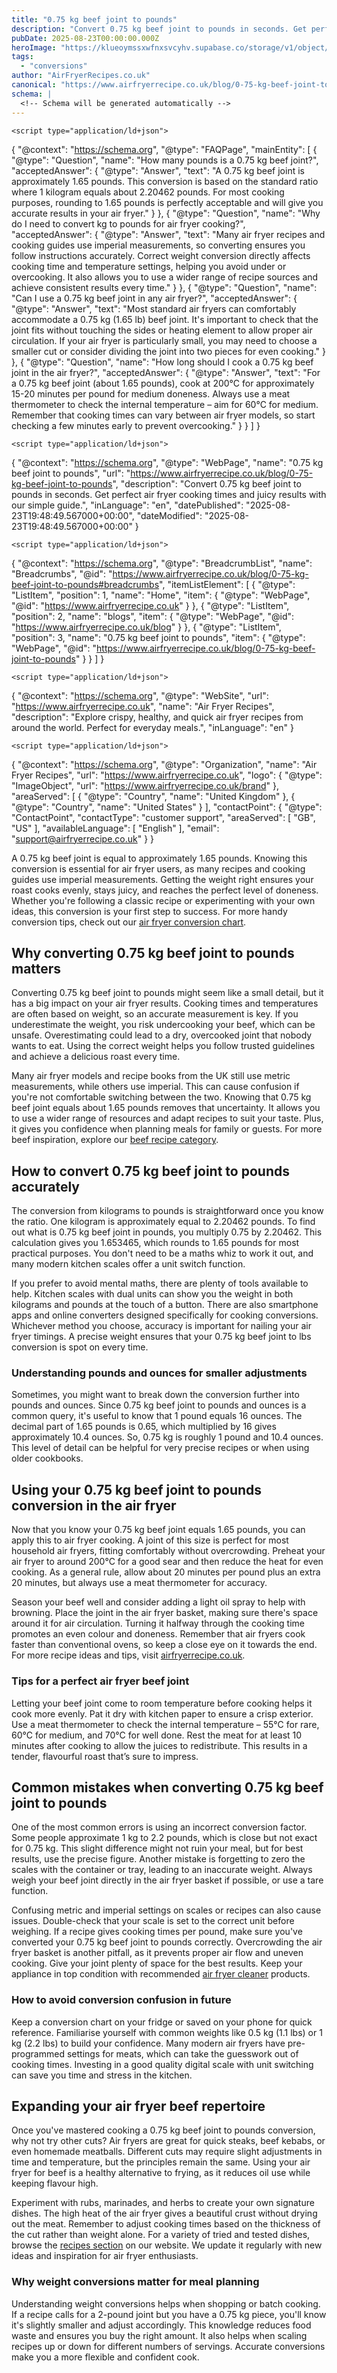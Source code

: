 ```yaml
---
title: "0.75 kg beef joint to pounds"
description: "Convert 0.75 kg beef joint to pounds in seconds. Get perfect air fryer cooking times and juicy results with our simple guide."
pubDate: 2025-08-23T00:00:00.000Z
heroImage: "https://klueoymssxwfnxsvcyhv.supabase.co/storage/v1/object/public/Shmucket/0-75-kg-beef-joint-to-pounds.webp"
tags:
  - "conversions"
author: "AirFryerRecipes.co.uk"
canonical: "https://www.airfryerrecipe.co.uk/blog/0-75-kg-beef-joint-to-pounds"
schema: |
  <!-- Schema will be generated automatically -->
---
```

<script type="application/ld+json">
{
    "@context": "https://schema.org",
    "@type": "BlogPosting",
    "url": "https://www.airfryerrecipe.co.uk/blog/0-75-kg-beef-joint-to-pounds",
    "mainEntityOfPage": {
        "@type": "WebPage",
        "@id": "https://www.airfryerrecipe.co.uk/blog/0-75-kg-beef-joint-to-pounds"
    },
    "headline": "Easy 0.75 kg Beef Joint to Pounds Conversion Guide",
    "description": "Convert 0.75 kg beef joint to pounds in seconds. Get perfect air fryer cooking times and juicy results with our simple guide.",
    "author": {
        "@type": "Person",
        "name": "AirFryerRecipes.co.uk",
        "url": "https://www.airfryerrecipe.co.uk/about",
        "image": {
            "@type": "ImageObject",
            "url": "https://klueoymssxwfnxsvcyhv.supabase.co/storage/v1/object/public/Shmucket/Me.jpg"
        }
    },
    "publisher": {
        "@type": "Organization",
        "name": "Air Fryer Recipe",
        "logo": {
            "@type": "ImageObject",
            "url": "https://cdn.prod.website-files.com/68224a465dfe9a7ab4f57570/6844191451a8b2f1e37e63cc_Untitled%20design%20-%202025-06-05T205644.948%20(1).png"
        }
    },
    "datePublished": "2025-08-23T19:48:49.567Z",
    "dateModified": "2025-08-23T19:48:49.567Z",
    "image": {
        "@type": "ImageObject",
        "url": "https://klueoymssxwfnxsvcyhv.supabase.co/storage/v1/object/public/Shmucket/0-75-kg-beef-joint-to-pounds.webp"
    },
    "about": {
        "@type": "Thing",
        "name": "Conversions"
    },
    "articleSection": "Conversions",
    "inLanguage": "en-GB"
}
</script>

    <script type="application/ld+json">
{
    "@context": "https://schema.org",
    "@type": "FAQPage",
    "mainEntity": [
        {
            "@type": "Question",
            "name": "How many pounds is a 0.75 kg beef joint?",
            "acceptedAnswer": {
                "@type": "Answer",
                "text": "A 0.75 kg beef joint is approximately 1.65 pounds. This conversion is based on the standard ratio where 1 kilogram equals about 2.20462 pounds. For most cooking purposes, rounding to 1.65 pounds is perfectly acceptable and will give you accurate results in your air fryer."
            }
        },
        {
            "@type": "Question",
            "name": "Why do I need to convert kg to pounds for air fryer cooking?",
            "acceptedAnswer": {
                "@type": "Answer",
                "text": "Many air fryer recipes and cooking guides use imperial measurements, so converting ensures you follow instructions accurately. Correct weight conversion directly affects cooking time and temperature settings, helping you avoid under or overcooking. It also allows you to use a wider range of recipe sources and achieve consistent results every time."
            }
        },
        {
            "@type": "Question",
            "name": "Can I use a 0.75 kg beef joint in any air fryer?",
            "acceptedAnswer": {
                "@type": "Answer",
                "text": "Most standard air fryers can comfortably accommodate a 0.75 kg (1.65 lb) beef joint. It's important to check that the joint fits without touching the sides or heating element to allow proper air circulation. If your air fryer is particularly small, you may need to choose a smaller cut or consider dividing the joint into two pieces for even cooking."
            }
        },
        {
            "@type": "Question",
            "name": "How long should I cook a 0.75 kg beef joint in the air fryer?",
            "acceptedAnswer": {
                "@type": "Answer",
                "text": "For a 0.75 kg beef joint (about 1.65 pounds), cook at 200°C for approximately 15-20 minutes per pound for medium doneness. Always use a meat thermometer to check the internal temperature – aim for 60°C for medium. Remember that cooking times can vary between air fryer models, so start checking a few minutes early to prevent overcooking."
            }
        }
    ]
}
</script>

    <script type="application/ld+json">
{
    "@context": "https://schema.org",
    "@type": "WebPage",
    "name": "0.75 kg beef joint to pounds",
    "url": "https://www.airfryerrecipe.co.uk/blog/0-75-kg-beef-joint-to-pounds",
    "description": "Convert 0.75 kg beef joint to pounds in seconds. Get perfect air fryer cooking times and juicy results with our simple guide.",
    "inLanguage": "en",
    "datePublished": "2025-08-23T19:48:49.567000+00:00",
    "dateModified": "2025-08-23T19:48:49.567000+00:00"
}
</script>

    <script type="application/ld+json">
{
    "@context": "https://schema.org",
    "@type": "BreadcrumbList",
    "name": "Breadcrumbs",
    "@id": "https://www.airfryerrecipe.co.uk/blog/0-75-kg-beef-joint-to-pounds#breadcrumbs",
    "itemListElement": [
        {
            "@type": "ListItem",
            "position": 1,
            "name": "Home",
            "item": {
                "@type": "WebPage",
                "@id": "https://www.airfryerrecipe.co.uk"
            }
        },
        {
            "@type": "ListItem",
            "position": 2,
            "name": "blogs",
            "item": {
                "@type": "WebPage",
                "@id": "https://www.airfryerrecipe.co.uk/blog"
            }
        },
        {
            "@type": "ListItem",
            "position": 3,
            "name": "0.75 kg beef joint to pounds",
            "item": {
                "@type": "WebPage",
                "@id": "https://www.airfryerrecipe.co.uk/blog/0-75-kg-beef-joint-to-pounds"
            }
        }
    ]
}
</script>

    <script type="application/ld+json">
{
    "@context": "https://schema.org",
    "@type": "WebSite",
    "url": "https://www.airfryerrecipe.co.uk",
    "name": "Air Fryer Recipes",
    "description": "Explore crispy, healthy, and quick air fryer recipes from around the world. Perfect for everyday meals.",
    "inLanguage": "en"
}
</script>

    <script type="application/ld+json">
{
    "@context": "https://schema.org",
    "@type": "Organization",
    "name": "Air Fryer Recipes",
    "url": "https://www.airfryerrecipe.co.uk",
    "logo": {
        "@type": "ImageObject",
        "url": "https://www.airfryerrecipe.co.uk/brand"
    },
    "areaServed": [
        {
            "@type": "Country",
            "name": "United Kingdom"
        },
        {
            "@type": "Country",
            "name": "United States"
        }
    ],
    "contactPoint": {
        "@type": "ContactPoint",
        "contactType": "customer support",
        "areaServed": [
            "GB",
            "US"
        ],
        "availableLanguage": [
            "English"
        ],
        "email": "support@airfryerrecipe.co.uk"
    }
}
</script>

<p>A 0.75 kg beef joint is equal to approximately 1.65 pounds. Knowing this conversion is essential for air fryer users, as many recipes and cooking guides use imperial measurements. Getting the weight right ensures your roast cooks evenly, stays juicy, and reaches the perfect level of doneness. Whether you're following a classic recipe or experimenting with your own ideas, this conversion is your first step to success. For more handy conversion tips, check out our <a href="https://www.airfryerrecipe.co.uk/air-fryer-conversion-chart">air fryer conversion chart</a>.</p>

<h2>Why converting 0.75 kg beef joint to pounds matters</h2>
<p>Converting 0.75 kg beef joint to pounds might seem like a small detail, but it has a big impact on your air fryer results. Cooking times and temperatures are often based on weight, so an accurate measurement is key. If you underestimate the weight, you risk undercooking your beef, which can be unsafe. Overestimating could lead to a dry, overcooked joint that nobody wants to eat. Using the correct weight helps you follow trusted guidelines and achieve a delicious roast every time.</p>
<p>Many air fryer models and recipe books from the UK still use metric measurements, while others use imperial. This can cause confusion if you're not comfortable switching between the two. Knowing that 0.75 kg beef joint equals about 1.65 pounds removes that uncertainty. It allows you to use a wider range of resources and adapt recipes to suit your taste. Plus, it gives you confidence when planning meals for family or guests. For more beef inspiration, explore our <a href="https://www.airfryerrecipe.co.uk/recipe-category/beef">beef recipe category</a>.</p>

<h2>How to convert 0.75 kg beef joint to pounds accurately</h2>
<p>The conversion from kilograms to pounds is straightforward once you know the ratio. One kilogram is approximately equal to 2.20462 pounds. To find out what is 0.75 kg beef joint in pounds, you multiply 0.75 by 2.20462. This calculation gives you 1.653465, which rounds to 1.65 pounds for most practical purposes. You don't need to be a maths whiz to work it out, and many modern kitchen scales offer a unit switch function.</p>
<p>If you prefer to avoid mental maths, there are plenty of tools available to help. Kitchen scales with dual units can show you the weight in both kilograms and pounds at the touch of a button. There are also smartphone apps and online converters designed specifically for cooking conversions. Whichever method you choose, accuracy is important for nailing your air fryer timings. A precise weight ensures that your 0.75 kg beef joint to lbs conversion is spot on every time.</p>

<h3>Understanding pounds and ounces for smaller adjustments</h3>
<p>Sometimes, you might want to break down the conversion further into pounds and ounces. Since 0.75 kg beef joint to pounds and ounces is a common query, it's useful to know that 1 pound equals 16 ounces. The decimal part of 1.65 pounds is 0.65, which multiplied by 16 gives approximately 10.4 ounces. So, 0.75 kg is roughly 1 pound and 10.4 ounces. This level of detail can be helpful for very precise recipes or when using older cookbooks.</p>

<h2>Using your 0.75 kg beef joint to pounds conversion in the air fryer</h2>
<p>Now that you know your 0.75 kg beef joint equals 1.65 pounds, you can apply this to air fryer cooking. A joint of this size is perfect for most household air fryers, fitting comfortably without overcrowding. Preheat your air fryer to around 200°C for a good sear and then reduce the heat for even cooking. As a general rule, allow about 20 minutes per pound plus an extra 20 minutes, but always use a meat thermometer for accuracy.</p>
<p>Season your beef well and consider adding a light oil spray to help with browning. Place the joint in the air fryer basket, making sure there's space around it for air circulation. Turning it halfway through the cooking time promotes an even colour and doneness. Remember that air fryers cook faster than conventional ovens, so keep a close eye on it towards the end. For more recipe ideas and tips, visit <a href="https://www.airfryerrecipe.co.uk/">airfryerrecipe.co.uk</a>.</p>

<h3>Tips for a perfect air fryer beef joint</h3>
<p>Letting your beef joint come to room temperature before cooking helps it cook more evenly. Pat it dry with kitchen paper to ensure a crisp exterior. Use a meat thermometer to check the internal temperature – 55°C for rare, 60°C for medium, and 70°C for well done. Rest the meat for at least 10 minutes after cooking to allow the juices to redistribute. This results in a tender, flavourful roast that’s sure to impress.</p>

<h2>Common mistakes when converting 0.75 kg beef joint to pounds</h2>
<p>One of the most common errors is using an incorrect conversion factor. Some people approximate 1 kg to 2.2 pounds, which is close but not exact for 0.75 kg. This slight difference might not ruin your meal, but for best results, use the precise figure. Another mistake is forgetting to zero the scales with the container or tray, leading to an inaccurate weight. Always weigh your beef joint directly in the air fryer basket if possible, or use a tare function.</p>
<p>Confusing metric and imperial settings on scales or recipes can also cause issues. Double-check that your scale is set to the correct unit before weighing. If a recipe gives cooking times per pound, make sure you've converted your 0.75 kg beef joint to pounds correctly. Overcrowding the air fryer basket is another pitfall, as it prevents proper air flow and uneven cooking. Give your joint plenty of space for the best results. Keep your appliance in top condition with recommended <a href="https://www.airfryerrecipe.co.uk/air-fryer-cleaner">air fryer cleaner</a> products.</p>

<h3>How to avoid conversion confusion in future</h3>
<p>Keep a conversion chart on your fridge or saved on your phone for quick reference. Familiarise yourself with common weights like 0.5 kg (1.1 lbs) or 1 kg (2.2 lbs) to build your confidence. Many modern air fryers have pre-programmed settings for meats, which can take the guesswork out of cooking times. Investing in a good quality digital scale with unit switching can save you time and stress in the kitchen.</p>

<h2>Expanding your air fryer beef repertoire</h2>
<p>Once you've mastered cooking a 0.75 kg beef joint to pounds conversion, why not try other cuts? Air fryers are great for quick steaks, beef kebabs, or even homemade meatballs. Different cuts may require slight adjustments in time and temperature, but the principles remain the same. Using your air fryer for beef is a healthy alternative to frying, as it reduces oil use while keeping flavour high.</p>
<p>Experiment with rubs, marinades, and herbs to create your own signature dishes. The high heat of the air fryer gives a beautiful crust without drying out the meat. Remember to adjust cooking times based on the thickness of the cut rather than weight alone. For a variety of tried and tested dishes, browse the <a href="https://www.airfryerrecipe.co.uk/recipes">recipes section</a> on our website. We update it regularly with new ideas and inspiration for air fryer enthusiasts.</p>

<h3>Why weight conversions matter for meal planning</h3>
<p>Understanding weight conversions helps when shopping or batch cooking. If a recipe calls for a 2-pound joint but you have a 0.75 kg piece, you'll know it's slightly smaller and adjust accordingly. This knowledge reduces food waste and ensures you buy the right amount. It also helps when scaling recipes up or down for different numbers of servings. Accurate conversions make you a more flexible and confident cook.</p>
